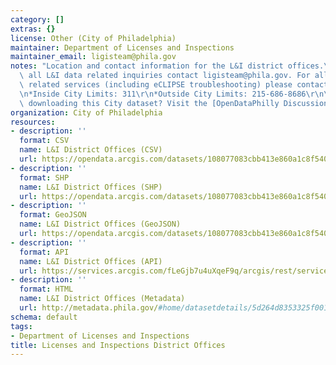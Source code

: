 ```yaml
---
category: []
extras: {}
license: Other (City of Philadelphia)
maintainer: Department of Licenses and Inspections
maintainer_email: ligisteam@phila.gov
notes: "Location and contact information for the L&I district offices.\r\n\r\nFor\
  \ all L&I data related inquiries contact ligisteam@phila.gov. For all other L&I\
  \ related services (including eCLIPSE troubleshooting) please contact Philly311:\r\
  \n*Inside City Limits: 311\r\n*Outside City Limits: 215-686-8686\r\n\r\nTrouble\
  \ downloading this City dataset? Visit the [OpenDataPhilly Discussion Group](http://www.phila.gov/data/discuss/)"
organization: City of Philadelphia
resources:
- description: ''
  format: CSV
  name: L&I District Offices (CSV)
  url: https://opendata.arcgis.com/datasets/108077083cbb413e860a1c8f5406b0f6_0.csv
- description: ''
  format: SHP
  name: L&I District Offices (SHP)
  url: https://opendata.arcgis.com/datasets/108077083cbb413e860a1c8f5406b0f6_0.zip
- description: ''
  format: GeoJSON
  name: L&I District Offices (GeoJSON)
  url: https://opendata.arcgis.com/datasets/108077083cbb413e860a1c8f5406b0f6_0.geojson
- description: ''
  format: API
  name: L&I District Offices (API)
  url: https://services.arcgis.com/fLeGjb7u4uXqeF9q/arcgis/rest/services/LI_DISTRICT_OFFICES/FeatureServer/0/query?outFields=*&where=1%3D1
- description: ''
  format: HTML
  name: L&I District Offices (Metadata)
  url: http://metadata.phila.gov/#home/datasetdetails/5d264d8353325f0010bac4de/representationdetails/5d264d8453325f0010bac4e2/
schema: default
tags:
- Department of Licenses and Inspections
title: Licenses and Inspections District Offices
---
```

